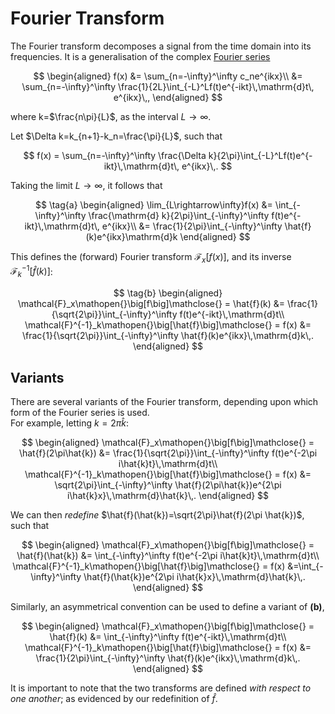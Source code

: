 # Fourier Transform

The Fourier transform decomposes a signal from the time domain into its frequencies. It is a generalisation of the complex [Fourier series](fourier-series.md#The-Complex-Exponential-Basis)

$$
\begin{aligned}
f(x) &= \sum_{n=-\infty}^\infty c_ne^{ikx}\\
     &= \sum_{n=-\infty}^\infty \frac{1}{2L}\int_{-L}^Lf(t)e^{-ikt}\,\mathrm{d}t\, e^{ikx}\,,
\end{aligned}
$$

where k=$\frac{n\pi}{L}$, as the interval $L\rightarrow \infty$.

Let $\Delta k=k_{n+1}-k_n=\frac{\pi}{L}$, such that

$$
f(x) = \sum_{n=-\infty}^\infty \frac{\Delta k}{2\pi}\int_{-L}^Lf(t)e^{-ikt}\,\mathrm{d}t\, e^{ikx}\,.
$$

Taking the limit $L\rightarrow \infty$, it follows that

$$
\tag{a}
\begin{aligned}
\lim_{L\rightarrow\infty}f(x) &= \int_{-\infty}^\infty \frac{\mathrm{d} k}{2\pi}\int_{-\infty}^\infty f(t)e^{-ikt}\,\mathrm{d}t\, e^{ikx}\\
                              &= \frac{1}{2\pi}\int_{-\infty}^\infty \hat{f}(k)e^{ikx}\mathrm{d}k
\end{aligned}
$$

This defines the (forward) Fourier transform $\mathcal{F}_x\mathopen{}\big[f(x)\big]\mathclose{}$, and its inverse $\mathcal{F}_k^{-1}\mathopen{}\big[\hat{f}(k)\big]\mathclose{}$:

$$
\tag{b}
\begin{aligned}
    \mathcal{F}_x\mathopen{}\big[f\big]\mathclose{} = \hat{f}(k) &= \frac{1}{\sqrt{2\pi}}\int_{-\infty}^\infty f(t)e^{-ikt}\,\mathrm{d}t\\
    \mathcal{F}^{-1}_k\mathopen{}\big[\hat{f}\big]\mathclose{} = f(x) &= \frac{1}{\sqrt{2\pi}}\int_{-\infty}^\infty \hat{f}(k)e^{ikx}\,\mathrm{d}k\,.
\end{aligned}
$$

## Variants

There are several variants of the Fourier transform, depending upon which form of the Fourier series is used.  
For example, letting $k=2\pi\hat{k}$:

$$
\begin{aligned}
    \mathcal{F}_x\mathopen{}\big[f\big]\mathclose{} = \hat{f}(2\pi\hat{k}) &= \frac{1}{\sqrt{2\pi}}\int_{-\infty}^\infty f(t)e^{-2\pi i\hat{k}t}\,\mathrm{d}t\\
    \mathcal{F}^{-1}_k\mathopen{}\big[\hat{f}\big]\mathclose{} = f(x) &= \sqrt{2\pi}\int_{-\infty}^\infty \hat{f}(2\pi\hat{k})e^{2\pi i\hat{k}x}\,\mathrm{d}\hat{k}\,.
\end{aligned}
$$

We can then _redefine_ $\hat{f}(\hat{k})=\sqrt{2\pi}\hat{f}(2\pi \hat{k})$, such that

$$
\begin{aligned}
    \mathcal{F}_x\mathopen{}\big[f\big]\mathclose{} = \hat{f}(\hat{k}) &= \int_{-\infty}^\infty f(t)e^{-2\pi i\hat{k}t}\,\mathrm{d}t\\
    \mathcal{F}^{-1}_k\mathopen{}\big[\hat{f}\big]\mathclose{} = f(x) &=\int_{-\infty}^\infty \hat{f}(\hat{k})e^{2\pi i\hat{k}x}\,\mathrm{d}\hat{k}\,.
\end{aligned}
$$

Similarly, an asymmetrical convention can be used to define a variant of **(b)**,

$$
\begin{aligned}
    \mathcal{F}_x\mathopen{}\big[f\big]\mathclose{} = \hat{f}(k) &= \int_{-\infty}^\infty f(t)e^{-ikt}\,\mathrm{d}t\\
    \mathcal{F}^{-1}_k\mathopen{}\big[\hat{f}\big]\mathclose{} = f(x) &= \frac{1}{2\pi}\int_{-\infty}^\infty \hat{f}(k)e^{ikx}\,\mathrm{d}k\,.
\end{aligned}
$$

It is important to note that the two transforms are defined _with respect to one another_; as evidenced by our redefinition of $\hat{f}$.
